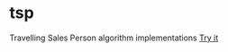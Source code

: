 # tsp
Travelling Sales Person algorithm implementations
<a href="ben.aihosting.co.uk/tsp">Try it</a>
